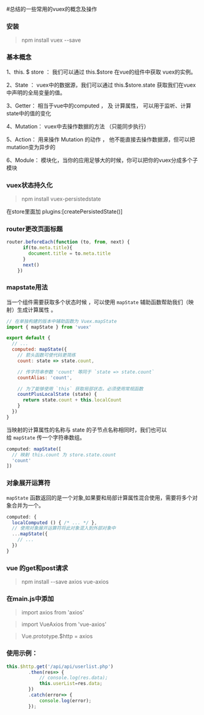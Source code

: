 #总结的一些常用的vuex的概念及操作

### 安装

> npm install vuex --save

### 基本概念 

1、this. $ store ： 我们可以通过 this.$store 在vue的组件中获取 vuex的实例。

2、State ： vuex中的数据源，我们可以通过 this.$store.state 获取我们在vuex中声明的全局变量的值。

3、Getter： 相当于vue中的computed ， 及 计算属性， 可以用于监听、计算 state中的值的变化

4、Mutation： vuex中去操作数据的方法 （只能同步执行）

5、Action： 用来操作 Mutation 的动作 ， 他不能直接去操作数据源，但可以把mutation变为异步的

6、Module： 模块化，当你的应用足够大的时候，你可以把你的vuex分成多个子模块

### vuex状态持久化

>npm install vuex-persistedstate 

在store里面加   plugins:[createPersistedState()]



### router更改页面标题

```javascript
router.beforeEach(function (to, from, next) {
      if(to.meta.title){
        document.title = to.meta.title
      }
      next()
    })
```

### mapstate用法

当一个组件需要获取多个状态时候 ，可以使用 `mapState` 辅助函数帮助我们（映射）生成计算属性 。

```javascript
// 在单独构建的版本中辅助函数为 Vuex.mapState
import { mapState } from 'vuex'

export default {
  // ...
  computed: mapState({
    // 箭头函数可使代码更简练
    count: state => state.count,

    // 传字符串参数 'count' 等同于 `state => state.count`
    countAlias: 'count',

    // 为了能够使用 `this` 获取局部状态，必须使用常规函数
    countPlusLocalState (state) {
      return state.count + this.localCount
    }
  })
}
```

当映射的计算属性的名称与 state 的子节点名称相同时，我们也可以给 `mapState` 传一个字符串数组。 

```javascript
computed: mapState([
  // 映射 this.count 为 store.state.count
  'count'
])
```

### 对象展开运算符

`mapState` 函数返回的是一个对象,如果要和局部计算属性混合使用，需要将多个对象合并为一个。

```javascript
computed: {
  localComputed () { /* ... */ },
  // 使用对象展开运算符将此对象混入到外部对象中
  ...mapState({
    // ...
  })
}
```

### vue 的get和post请求

> npm install --save axios vue-axios 

### 在main.js中添加

> import axios from 'axios'

> import VueAxios from 'vue-axios'

> Vue.prototype.$http = axios

### 使用示例：

```javascript
this.$http.get('/api/api/userlist.php')
        .then(res=> {
            // console.log(res.data);
            this.userList=res.data;
        })
        .catch(error=> {
            console.log(error);
        });
```

